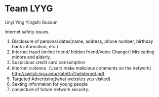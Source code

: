 Team LYYG
=========
Linyi
Ying
Yingshi
Guoxun

Internet safety issues
1. Disclosure of personal datas(name, address, phone number, birthday bank information, etc.)
2. Internet fraud (online  friend/ hidden friend/voice Changer)
   Misleading minors and elderly.
3. Suspicious credit card consumption
4. internet violence（Users make malicious comments on the network） http://switch.sjsu.edu/HateOnTheInternet.pdf
5. Targeted Advertising(what websites you visited)
6. Sexting information for young people
7. conjecture of future network security.
